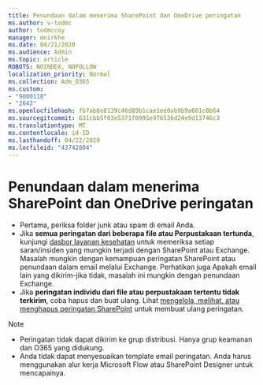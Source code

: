```yaml
---
title: Penundaan dalam menerima SharePoint dan OneDrive peringatan
ms.author: v-todmc
author: todmccoy
manager: mnirkhe
ms.date: 04/21/2020
ms.audience: Admin
ms.topic: article
ROBOTS: NOINDEX, NOFOLLOW
localization_priority: Normal
ms.collection: Adm_O365
ms.custom:
- "9000118"
- "2642"
ms.openlocfilehash: fb7ab6e8139c46d89b1cae1ee0ab9b9a601c8b64
ms.sourcegitcommit: 631cbb5f03e5371f0995e976536d24e9d13746c3
ms.translationtype: MT
ms.contentlocale: id-ID
ms.lasthandoff: 04/22/2020
ms.locfileid: "43742004"
---
```

# <a name="delays-in-receiving-sharepoint-and-onedrive-alerts"></a>Penundaan dalam menerima SharePoint dan OneDrive peringatan

- Pertama, periksa folder junk atau spam di email Anda.
- Jika **semua peringatan dari beberapa file atau Perpustakaan tertunda**, kunjungi [dasbor layanan kesehatan](https://portal.office.com/adminportal/home?ref=/servicehealth) untuk memeriksa setiap saran/insiden yang mungkin terjadi dengan SharePoint atau Exchange. Masalah mungkin dengan kemampuan peringatan SharePoint atau penundaan dalam email melalui Exchange. Perhatikan juga Apakah email lain yang dikirim-jika tidak, masalah ini mungkin dengan penundaan Exchange.
- Jika **peringatan individu dari file atau perpustakaan tertentu tidak terkirim**, coba hapus dan buat ulang. Lihat [mengelola, melihat, atau menghapus peringatan SharePoint](https://support.microsoft.com/office/manage-view-or-delete-sharepoint-alerts-99dfb19c-9a90-4a8c-aba1-aa8c8afb0de2) untuk membuat ulang peringatan.

> [!NOTE]
> - Peringatan tidak dapat dikirim ke grup distribusi. Hanya grup keamanan dan O365 yang didukung.
> - Anda tidak dapat menyesuaikan template email peringatan. Anda harus menggunakan alur kerja Microsoft Flow atau SharePoint Designer untuk mencapainya.
